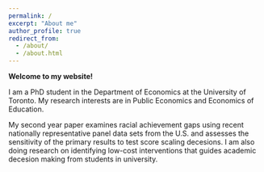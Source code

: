 ```yaml
---
permalink: /
excerpt: "About me"
author_profile: true
redirect_from: 
  - /about/
  - /about.html
---
```


**Welcome to my website!**

I am a PhD student in the Department of Economics at the University of Toronto. My research interests are in Public Economics and Economics of Education.

My second year paper examines racial achievement gaps using recent nationally representative panel data sets from the U.S. and assesses the sensitivity of the primary results to test score scaling decesions. I am also doing research on identifying low-cost interventions that guides academic decesion making from students in university. 
